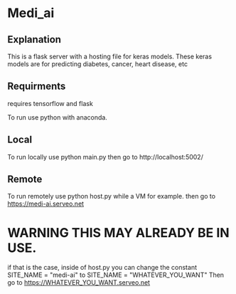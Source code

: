 # Medi_ai

## Explanation
This is a flask server with a hosting file for keras models.
These keras models are for predicting diabetes, cancer, heart disease, etc

## Requirments
requires tensorflow and flask

To run use python with anaconda.

## Local
To run locally use python main.py
then go to http://localhost:5002/

## Remote
To run remotely use python host.py while a VM for example.
then go to https://medi-ai.serveo.net

# WARNING THIS MAY ALREADY BE IN USE. 
if that is the case, inside of host.py you can change the constant SITE_NAME = "medi-ai" to SITE_NAME = "WHATEVER_YOU_WANT"
Then go to https://WHATEVER_YOU_WANT.serveo.net